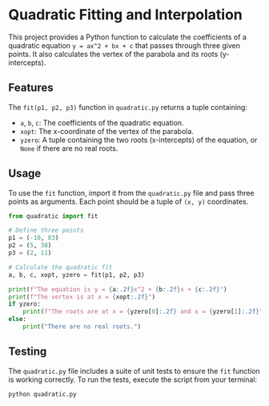 # Quadratic Fitting and Interpolation

This project provides a Python function to calculate the coefficients of a quadratic equation `y = ax^2 + bx + c` that passes through three given points. It also calculates the vertex of the parabola and its roots (y-intercepts).

## Features

The `fit(p1, p2, p3)` function in `quadratic.py` returns a tuple containing:
- `a`, `b`, `c`: The coefficients of the quadratic equation.
- `xopt`: The x-coordinate of the vertex of the parabola.
- `yzero`: A tuple containing the two roots (x-intercepts) of the equation, or `None` if there are no real roots.

## Usage

To use the `fit` function, import it from the `quadratic.py` file and pass three points as arguments. Each point should be a tuple of `(x, y)` coordinates.

```python
from quadratic import fit

# Define three points
p1 = (-10, 83)
p2 = (5, 38)
p3 = (2, 11)

# Calculate the quadratic fit
a, b, c, xopt, yzero = fit(p1, p2, p3)

print(f"The equation is y = {a:.2f}x^2 + {b:.2f}x + {c:.2f}")
print(f"The vertex is at x = {xopt:.2f}")
if yzero:
    print(f"The roots are at x = {yzero[0]:.2f} and x = {yzero[1]:.2f}")
else:
    print("There are no real roots.")

```

## Testing

The `quadratic.py` file includes a suite of unit tests to ensure the `fit` function is working correctly. To run the tests, execute the script from your terminal:

```bash
python quadratic.py
```
